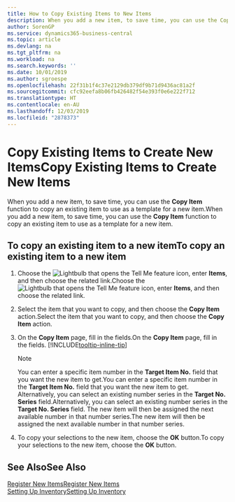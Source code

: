 ```yaml
---
title: How to Copy Existing Items to New Items
description: When you add a new item, to save time, you can use the Copy Item function to copy an existing item to use as a template for a new item.
author: SorenGP
ms.service: dynamics365-business-central
ms.topic: article
ms.devlang: na
ms.tgt_pltfrm: na
ms.workload: na
ms.search.keywords: ''
ms.date: 10/01/2019
ms.author: sgroespe
ms.openlocfilehash: 22f31b1f4c37e2129db379df9b71d9436ac81a2f
ms.sourcegitcommit: cfc92eefa8b06fb426482f54e393f0e6e222f712
ms.translationtype: HT
ms.contentlocale: en-AU
ms.lasthandoff: 12/03/2019
ms.locfileid: "2878373"
---
```

# <a name="copy-existing-items-to-create-new-items"></a><span data-ttu-id="dc645-103">Copy Existing Items to Create New Items</span><span class="sxs-lookup"><span data-stu-id="dc645-103">Copy Existing Items to Create New Items</span></span>
<span data-ttu-id="dc645-104">When you add a new item, to save time, you can use the **Copy Item** function to copy an existing item to use as a template for a new item.</span><span class="sxs-lookup"><span data-stu-id="dc645-104">When you add a new item, to save time, you can use the **Copy Item** function to copy an existing item to use as a template for a new item.</span></span>  

## <a name="to-copy-an-existing-item-to-a-new-item"></a><span data-ttu-id="dc645-105">To copy an existing item to a new item</span><span class="sxs-lookup"><span data-stu-id="dc645-105">To copy an existing item to a new item</span></span>  
1. <span data-ttu-id="dc645-106">Choose the ![Lightbulb that opens the Tell Me feature](media/ui-search/search_small.png "Tell me what you want to do") icon, enter **Items**, and then choose the related link.</span><span class="sxs-lookup"><span data-stu-id="dc645-106">Choose the ![Lightbulb that opens the Tell Me feature](media/ui-search/search_small.png "Tell me what you want to do") icon, enter **Items**, and then choose the related link.</span></span>  
2. <span data-ttu-id="dc645-107">Select the item that you want to copy, and then choose the **Copy Item** action.</span><span class="sxs-lookup"><span data-stu-id="dc645-107">Select the item that you want to copy, and then choose the **Copy Item** action.</span></span>  
3. <span data-ttu-id="dc645-108">On the **Copy Item** page, fill in the fields.</span><span class="sxs-lookup"><span data-stu-id="dc645-108">On the **Copy Item** page, fill in the fields.</span></span> [!INCLUDE[tooltip-inline-tip](includes/tooltip-inline-tip_md.md)]

    > [!NOTE]  
    > <span data-ttu-id="dc645-109">You can enter a specific item number in the **Target Item No.** field that you want the new item to get.</span><span class="sxs-lookup"><span data-stu-id="dc645-109">You can enter a specific item number in the **Target Item No.** field that you want the new item to get.</span></span> <span data-ttu-id="dc645-110">Alternatively, you can select an existing number series in the **Target No. Series** field.</span><span class="sxs-lookup"><span data-stu-id="dc645-110">Alternatively, you can select an existing number series in the **Target No. Series** field.</span></span> <span data-ttu-id="dc645-111">The new item will then be assigned the next available number in that number series.</span><span class="sxs-lookup"><span data-stu-id="dc645-111">The new item will then be assigned the next available number in that number series.</span></span>  

5. <span data-ttu-id="dc645-112">To copy your selections to the new item, choose the **OK** button.</span><span class="sxs-lookup"><span data-stu-id="dc645-112">To copy your selections to the new item, choose the **OK** button.</span></span>  

## <a name="see-also"></a><span data-ttu-id="dc645-113">See Also</span><span class="sxs-lookup"><span data-stu-id="dc645-113">See Also</span></span>  
[<span data-ttu-id="dc645-114">Register New Items</span><span class="sxs-lookup"><span data-stu-id="dc645-114">Register New Items</span></span>](inventory-how-register-new-items.md)  
[<span data-ttu-id="dc645-115">Setting Up Inventory</span><span class="sxs-lookup"><span data-stu-id="dc645-115">Setting Up Inventory</span></span>](inventory-setup-inventory.md)
